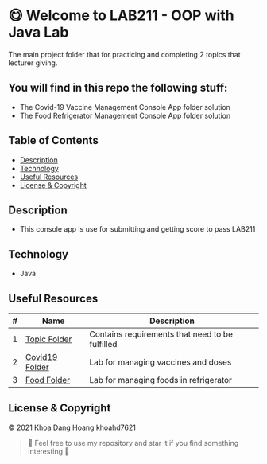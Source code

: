 # :yum: Welcome to LAB211 - OOP with Java Lab

The main project folder that for practicing and completing 2 topics that lecturer giving.

## You will find in this repo the following stuff:
* The Covid-19 Vaccine Management Console App folder solution
* The Food Refrigerator Management Console App folder solution

## Table of Contents

- [Description](#description)
- [Technology](#technology)
- [Useful Resources](#useful-resources)
- [License & Copyright](#license--copyright)

## Description
- This console app is use for submitting and getting score to pass LAB211

## Technology
- Java

## Useful Resources

#| Name | Description
-| ---- | -----------
1| [Topic Folder](https://github.com/khoahd7621/OOP-with-Java-Lab-LAB211/tree/main/Topic) | Contains requirements that need to be fulfilled
2| [Covid19 Folder](https://github.com/khoahd7621/OOP-with-Java-Lab-LAP211/tree/main/Covid19VaccineManagement) | Lab for managing vaccines and doses
3| [Food Folder](https://github.com/khoahd7621/OOP-with-Java-Lab-LAP211/tree/main/FoodRefrigeratorManagement) | Lab for managing foods in refrigerator

## License & Copyright

&copy; 2021 Khoa Dang Hoang khoahd7621 

> :love_you_gesture: Feel free to use my repository and star it if you find something interesting :love_you_gesture:
